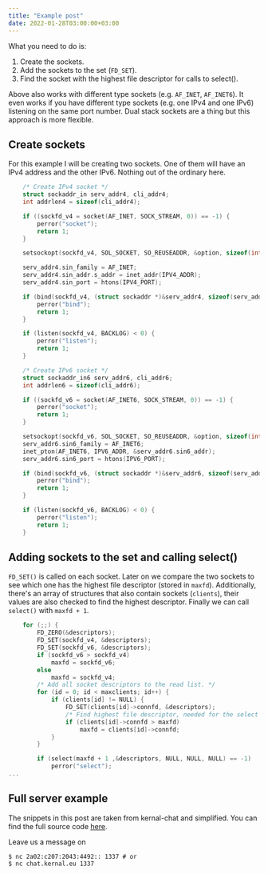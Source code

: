 ```yaml
---
title: "Example post"
date: 2022-01-28T03:00:00+03:00
---
```


What you need to do is:
1. Create the sockets.
2. Add the sockets to the set (`FD_SET`).
3. Find the socket with the highest file descriptor for calls to select().

Above also works with different type sockets (e.g. `AF_INET`, `AF_INET6`). It even works if you have different type sockets (e.g. one IPv4 and one IPv6) listening on the same port number. Dual stack sockets are a thing but this approach is more flexible.

## Create sockets
For this example I will be creating two sockets. One of them will have an IPv4 address and the other IPv6. Nothing out of the ordinary here.

```C
	/* Create IPv4 socket */
	struct sockaddr_in serv_addr4, cli_addr4;
	int addrlen4 = sizeof(cli_addr4);

	if ((sockfd_v4 = socket(AF_INET, SOCK_STREAM, 0)) == -1) {
		perror("socket");
		return 1;
	}

	setsockopt(sockfd_v4, SOL_SOCKET, SO_REUSEADDR, &option, sizeof(int));

	serv_addr4.sin_family = AF_INET;
	serv_addr4.sin_addr.s_addr = inet_addr(IPV4_ADDR);
	serv_addr4.sin_port = htons(IPV4_PORT);

	if (bind(sockfd_v4, (struct sockaddr *)&serv_addr4, sizeof(serv_addr4)) < 0) {
		perror("bind");
		return 1;
	}

	if (listen(sockfd_v4, BACKLOG) < 0) {
		perror("listen");
		return 1;
	}

	/* Create IPv6 socket */
	struct sockaddr_in6 serv_addr6, cli_addr6;
	int addrlen6 = sizeof(cli_addr6);

	if ((sockfd_v6 = socket(AF_INET6, SOCK_STREAM, 0)) == -1) {
		perror("socket");
		return 1;
	}

	setsockopt(sockfd_v6, SOL_SOCKET, SO_REUSEADDR, &option, sizeof(int));
	serv_addr6.sin6_family = AF_INET6;
	inet_pton(AF_INET6, IPV6_ADDR, &serv_addr6.sin6_addr);
	serv_addr6.sin6_port = htons(IPV6_PORT);

	if (bind(sockfd_v6, (struct sockaddr *)&serv_addr6, sizeof(serv_addr6)) < 0) {
		perror("bind");
		return 1;
	}

	if (listen(sockfd_v6, BACKLOG) < 0) {
		perror("listen");
		return 1;
	}

```

## Adding sockets to the set and calling select()
`FD_SET()` is called on each socket. Later on we compare the two sockets to see which one has the highest file descriptor (stored in `maxfd`). Additionally, there's an array of structures that also contain sockets (`clients`), their values are also checked to find the highest descriptor. Finally we can call `select()` with `maxfd + 1`.
```C
	for (;;) {
		FD_ZERO(&descriptors);
		FD_SET(sockfd_v4, &descriptors);
		FD_SET(sockfd_v6, &descriptors);
		if (sockfd_v6 > sockfd_v4)
			maxfd = sockfd_v6;
		else
			maxfd = sockfd_v4;
		/* Add all socket descriptors to the read list. */
		for (id = 0; id < maxclients; id++) {
			if (clients[id] != NULL) {
				FD_SET(clients[id]->connfd, &descriptors);
				/* Find highest file descriptor, needed for the select function. */
				if (clients[id]->connfd > maxfd)
					maxfd = clients[id]->connfd;
			}
		}

		if (select(maxfd + 1 ,&descriptors, NULL, NULL, NULL) == -1)
			perror("select");
...
```

## Full server example
The snippets in this post are taken from kernal-chat and simplified. You can find the full source code [here](https://gitlab.com/kernal/kchat/-/blob/master/src/kchat.c).

Leave us a message on
```
$ nc 2a02:c207:2043:4492:: 1337 # or
$ nc chat.kernal.eu 1337
```

